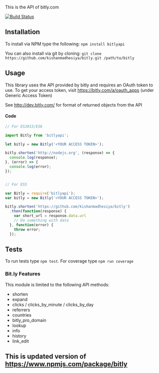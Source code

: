 This is the API of bitly.com

[![Build Status](https://travis-ci.org/kishanmadhesiya/bitly.svg?branch=master)](https://travis-ci.org/kishanmadhesiya/bitly/)

## Installation

To install via NPM type the following: `npm install bitlyapi`

You can also install via git by cloning: `git clone https://github.com/kishanmadhesiya/bitly.git /path/to/bitly`

## Usage

This library uses the API provided by bitly and requires an OAuth token to use.
To get your access token, visit https://bitly.com/a/oauth_apps (under Generic Access Token)

See http://dev.bitly.com/ for format of returned objects from the API

#### Code

```js
// For ES2015/ES6

import Bitly from 'bitlyapi';

let bitly = new Bitly('<YOUR ACCESS TOKEN>');

bitly.shorten('http://nodejs.org', (response) => {
  console.log(response);
}, (error) => {
  console.log(error);
});


// For ES5

var Bitly = require('bitlyapi');
var bitly = new Bitly('<YOUR ACCESS TOKEN>');

bitly.shorten('https://github.com/kishanmadhesiya/bitly')
  .then(function(response) {
    var short_url = response.data.url
    // Do something with data
  }, function(error) {
    throw error;
  });
```

## Tests
To run tests type `npm test`. For coverage type `npm run coverage`

### Bit.ly Features

This module is limited to the following API methods:

* shorten
* expand
* clicks / clicks_by_minute / clicks_by_day
* referrers
* countries
* bitly_pro_domain
* lookup
* info
* history
* link_edit

## This is updated version of https://www.npmjs.com/package/bitly
